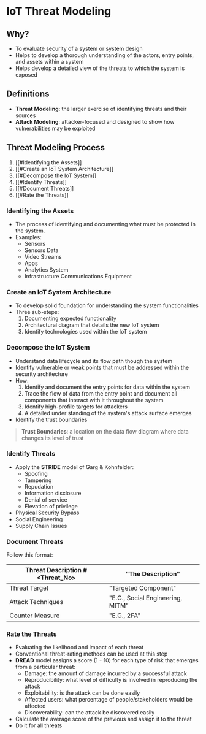 # IoT Threat Modeling
## Why?
- To evaluate security of a system or system design
- Helps to develop a thorough understanding of the actors, entry points, and assets within a system
- Helps develop a detailed view of the threats to which the system is exposed

## Definitions 
- **Threat Modeling**: the larger exercise of identifying threats and their sources
- **Attack Modeling**: attacker-focused and designed to show how vulnerabilities may be exploited

## Threat Modeling Process
1. [[#Identifying the Assets]]
2. [[#Create an IoT System Architecture]]
3. [[#Decompose the IoT System]]
4. [[#Identify Threats]]
5. [[#Document Threats]]
6. [[#Rate the Threats]]

### Identifying the Assets
- The process of identifying and documenting what must be protected in the system.
- Examples:
	- Sensors
	- Sensors Data
	- Video Streams
	- Apps
	- Analytics System
	- Infrastructure Communications Equipment

### Create an IoT System Architecture
- To develop solid foundation for understanding the system functionalities
- Three sub-steps:
	1. Documenting expected functionality
	2. Architectural diagram that details the new IoT system
	3. Identify technologies used within the IoT system

### Decompose the IoT System
- Understand data lifecycle and its flow path though the system
- Identify vulnerable or weak points that must be addressed within the security architecture
- How:
	1. Identify and document the entry points for data within the system
	2. Trace the flow of data from the entry point and document all components that interact with it throughout the system
	3. Identify high-profile targets for attackers
	4. A detailed under standing of the system's attack surface emerges
- Identify the trust boundaries

>**Trust Boundaries**: a location on the data flow diagram where data changes its level of trust


### Identify Threats
- Apply the **STRIDE** model of Garg & Kohnfelder:
	- Spoofing
	- Tampering
	- Repudation
	- Information disclosure
	- Denial of service
	- Elevation of privilege
- Physical Security Bypass
- Social Engineering
- Supply Chain Issues

### Document Threats
Follow this format:

| Threat Description #<Threat_No> | "The Description"                |
| ------------------------------- | -------------------------------- |
| Threat Target                   | "Targeted Component"             |
| Attack Techniques               | "E.G., Social Engineering, MITM" |
| Counter Measure                 | "E.G., 2FA"                      |

### Rate the Threats
- Evaluating the likelihood and impact of each threat
- Conventional threat-rating methods can be used at this step
- **DREAD** model assigns a score (1 - 10) for each type of risk that emerges from a particular threat:
	- Damage: the amount of damage incurred by a successful attack
	- Reproducibility: what level of difficulty is involved in reproducing the attack
	- Exploitability: is the attack can be done easily
	- Affected users: what percentage of people/stakeholders would be affected
	- Discoverability: can the attack be discovered easily
- Calculate the average score of the previous and assign it to the threat
- Do it for all threats 